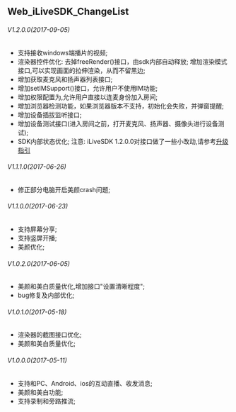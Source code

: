 ## Web_iLiveSDK_ChangeList

###### V1.2.0.0(2017-09-05)
* 支持接收windows端播片的视频;
* 渲染器控件优化:
	去掉freeRender()接口，由sdk内部自动释放;
	增加渲染模式接口,可以实现画面的拉伸渲染，从而不留黑边;
* 增加获取麦克风和扬声器列表接口;
* 增加setIMSupport()接口，允许用户不使用IM功能;
* 增加权限配置为,允许用户直接以连麦身份加入房间;
* 增加浏览器检测功能，如果浏览器版本不支持，初始化会失败，并弹窗提醒;
* 增加设备插拔监听接口;
* 增加设备测试接口(进入房间之前，打开麦克风、扬声器、摄像头进行设备测试);
* SDK内部状态优化;
注意: iLiveSDK 1.2.0.0对接口做了一些小改动,请参考[升级指引](https://github.com/zhaoyang21cn/iLiveSDK_Web_Suixinbo/blob/master/iLiveSDK/README.md)

###### V1.1.1.0(2017-06-26)
* 修正部分电脑开启美颜crash问题;

###### V1.1.0.0(2017-06-23)
* 支持屏幕分享;
* 支持竖屏开播;
* 美颜优化;

###### V1.0.2.0(2017-06-05)
* 美颜和美白质量优化,增加接口"设置清晰程度";
* bug修复及内部优化;

###### V1.0.1.0(2017-05-18)
* 渲染器的截图接口优化;
* 美颜和美白质量优化;

###### V1.0.0.0(2017-05-11)
* 支持和PC、Android、ios的互动直播、收发消息;
* 美颜和美白功能;
* 支持录制和旁路推流;
